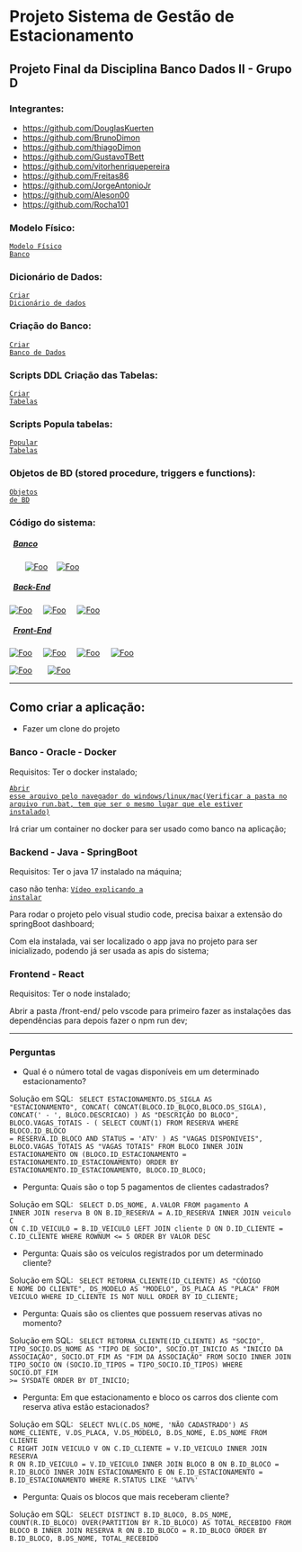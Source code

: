 # Projeto Sistema de Gestão de Estacionamento
## Projeto Final da Disciplina Banco Dados II - Grupo D

### Integrantes:
 - https://github.com/DouglasKuerten
 - https://github.com/BrunoDimon
 - https://github.com/thiagoDimon
 - https://github.com/GustavoTBett
 - https://github.com/vitorhenriquepereira
 - https://github.com/Freitas86
 - https://github.com/JorgeAntonioJr
 - https://github.com/Aleson00
 - https://github.com/Rocha101

### Modelo Físico:
<code>[Modelo Físico Banco](https://dbdiagram.io/d/647a7c0c722eb774944f750a)</code>

### Dicionário de Dados:
<code>[Criar Dicionário de dados](https://1drv.ms/x/s!AqDCvxmFwj5whfxT9cyz3GpUQ2C55Q?e=Qt8Jjc)</code>

### Criação do Banco:
<code>[Criar Banco de Dados](https://github.com/DouglasKuerten/sistema-gestao-estacionamento/tree/main/estacionamento/docker)</code>

### Scripts DDL Criação das Tabelas:
<code>[Criar Tabelas](https://github.com/DouglasKuerten/sistema-gestao-estacionamento/tree/main/estacionamento/src/main/resources/changelogs/tables)</code>

### Scripts Popula tabelas:
<code>[Popular Tabelas](https://github.com/DouglasKuerten/sistema-gestao-estacionamento/blob/main/estacionamento/src/main/resources/changelogs/inserts.sql)</code>

### Objetos de BD (stored procedure, triggers e functions):
<code>[Objetos de BD](https://github.com/DouglasKuerten/sistema-gestao-estacionamento/tree/main/estacionamento/src/main/resources/changelogs)</code>

### Código do sistema:
##### &nbsp;&nbsp;[Banco](https://github.com/DouglasKuerten/sistema-gestao-estacionamento/tree/main/estacionamento)
&nbsp;&nbsp;&nbsp;&nbsp;&nbsp;&nbsp;&nbsp;[![Foo](https://github.com/DouglasKuerten/sistema-gestao-estacionamento/assets/101675688/6e67233a-e444-4188-9380-0e431d531db4)](https://www.oracle.com/)&nbsp;&nbsp;&nbsp;
[![Foo](https://github.com/DouglasKuerten/sistema-gestao-estacionamento/assets/101675688/794ca41d-7d7f-4d08-9587-82848345802f)](https://www.docker.com/)

##### &nbsp;&nbsp;[Back-End](https://github.com/DouglasKuerten/sistema-gestao-estacionamento/tree/main/estacionamento)
[![Foo](https://github.com/DouglasKuerten/sistema-gestao-estacionamento/assets/101675688/62ddedea-f767-4de7-a7c3-35ac990582e2)](https://www.java.com/) &nbsp;&nbsp;&nbsp;
[![Foo](https://github.com/DouglasKuerten/sistema-gestao-estacionamento/assets/101675688/30bb9c91-9b6a-4670-97cb-972a54f0f6ef)](https://www.liquibase.org/) &nbsp;&nbsp;&nbsp;
[![Foo](https://github.com/DouglasKuerten/sistema-gestao-estacionamento/assets/101675688/74aba762-0d0c-465f-8d92-82e586bf6dff)](https://spring.io/) &nbsp;&nbsp;&nbsp;

##### &nbsp;&nbsp;[Front-End](https://github.com/DouglasKuerten/sistema-gestao-estacionamento/tree/main/front-end)
[![Foo](https://github.com/DouglasKuerten/sistema-gestao-estacionamento/assets/101675688/20ce5d60-cb92-407c-8351-0ede89d2e62e)](https://html.com) &nbsp;&nbsp;&nbsp;
[![Foo](https://github.com/DouglasKuerten/sistema-gestao-estacionamento/assets/101675688/81897741-a7ba-4c41-b644-3580d57c3ec7)](https://css.com) &nbsp;&nbsp;&nbsp;
[![Foo](https://github.com/DouglasKuerten/sistema-gestao-estacionamento/assets/101675688/5db80867-dc36-4bb0-a7f4-e6d4517ec830)](https://www.javascript.com/) &nbsp;&nbsp;&nbsp;
[![Foo](https://github.com/DouglasKuerten/sistema-gestao-estacionamento/assets/101675688/3c4bfd6e-ef5f-42d0-959d-108a2f88e19a)](https://reactjs.org)

[![Foo](https://github.com/DouglasKuerten/sistema-gestao-estacionamento/assets/101675688/cbbbe222-a9bf-46c1-98cc-0eeed19034a4)](https://vitejs.dev/) &nbsp;&nbsp;&nbsp;&nbsp;&nbsp;
[![Foo](https://github.com/DouglasKuerten/sistema-gestao-estacionamento/assets/101675688/4e9a5f9c-6580-41f8-9631-6d74e34b46eb)](https://tailwindcss.com/)

---

## Como criar a aplicação:

  * Fazer um clone do projeto
  ### Banco - Oracle - Docker
  Requisitos: Ter o docker instalado;

  <code>[Abrir esse arquivo pelo navegador do windows/linux/mac(Verificar a pasta no arquivo run.bat, tem que ser o mesmo lugar que ele estiver instalado)](https://github.com/DouglasKuerten/sistema-gestao-estacionamento/blob/main/estacionamento/docker/run.bat)</code>

  Irá criar um container no docker para ser usado como banco na aplicação;

  ### Backend - Java - SpringBoot
  Requisitos: Ter o java 17 instalado na máquina;

  caso não tenha: <code>[Vídeo explicando a instalar](https://www.youtube.com/watch?v=QekeJBShCy4)</code>

  Para rodar o projeto pelo visual studio code, precisa baixar a extensão do springBoot dashboard;
  
  Com ela instalada, vai ser localizado o app java no projeto para ser inicializado, podendo já ser usada as apis do sistema;

  ### Frontend - React
  Requisitos: Ter o node instalado;

  Abrir a pasta /front-end/ pelo vscode para primeiro fazer as instalações das dependências para depois fazer o npm run dev;

---

### Perguntas

* Qual é o número total de vagas disponíveis em um determinado estacionamento?

Solução em SQL:
<code>
SELECT
    ESTACIONAMENTO.DS_SIGLA AS "ESTACIONAMENTO",
    CONCAT(
        CONCAT(BLOCO.ID_BLOCO,BLOCO.DS_SIGLA),
        CONCAT(' - ', BLOCO.DESCRICAO)
    ) AS "DESCRIÇÃO DO BLOCO",
    BLOCO.VAGAS_TOTAIS - (
    SELECT COUNT(1)
      FROM RESERVA
     WHERE BLOCO.ID_BLOCO = RESERVA.ID_BLOCO
       AND STATUS = 'ATV'
    ) AS "VAGAS DISPONIVEIS",
    BLOCO.VAGAS_TOTAIS AS "VAGAS TOTAIS"
  FROM BLOCO INNER JOIN ESTACIONAMENTO
    ON (BLOCO.ID_ESTACIONAMENTO = ESTACIONAMENTO.ID_ESTACIONAMENTO)
 ORDER BY
    ESTACIONAMENTO.ID_ESTACIONAMENTO,
    BLOCO.ID_BLOCO;
</code>

* Pergunta: Quais são o top 5 pagamentos de clientes cadastrados?
  
Solução em SQL:
<code>
SELECT 
    D.DS_NOME, 
    A.VALOR 
  FROM pagamento A
 INNER JOIN reserva B 
    ON B.ID_RESERVA = A.ID_RESERVA
 INNER JOIN veiculo C 
    ON C.ID_VEICULO = B.ID_VEICULO
 LEFT JOIN cliente D 
    ON D.ID_CLIENTE = C.ID_CLIENTE
 WHERE ROWNUM <= 5
 ORDER BY VALOR DESC
</code>

* Pergunta: Quais são os veículos registrados por um determinado cliente?

Solução em SQL:
<code>
SELECT 
    RETORNA_CLIENTE(ID_CLIENTE) AS "CÓDIGO E NOME DO CLIENTE",
    DS_MODELO AS "MODELO",
    DS_PLACA AS "PLACA"
  FROM VEICULO
 WHERE ID_CLIENTE IS NOT NULL
 ORDER BY ID_CLIENTE;
</code>

* Pergunta: Quais são os clientes que possuem reservas ativas no momento?

Solução em SQL:
<code>
SELECT
    RETORNA_CLIENTE(ID_CLIENTE) AS "SOCIO",
    TIPO_SOCIO.DS_NOME AS "TIPO DE SOCIO",
    SOCIO.DT_INICIO AS "INICIO DA ASSOCIAÇÃO",
    SOCIO.DT_FIM AS "FIM DA ASSOCIAÇÃO"
  FROM SOCIO
 INNER JOIN TIPO_SOCIO
    ON (SOCIO.ID_TIPOS = TIPO_SOCIO.ID_TIPOS)
 WHERE SOCIO.DT_FIM >= SYSDATE
 ORDER BY DT_INICIO;
</code>

* Pergunta: Em que estacionamento e bloco os carros dos cliente com reserva ativa estão estacionados?

Solução em SQL: 
<code>
SELECT 
    NVL(C.DS_NOME, 'NÃO CADASTRADO') AS NOME_CLIENTE, 
    V.DS_PLACA, 
    V.DS_MODELO, 
    B.DS_NOME, 
    E.DS_NOME
  FROM CLIENTE C 
 RIGHT JOIN VEICULO V
    ON C.ID_CLIENTE = V.ID_VEICULO 
 INNER JOIN RESERVA R 
    ON R.ID_VEICULO = V.ID_VEICULO
 INNER JOIN BLOCO B 
    ON B.ID_BLOCO = R.ID_BLOCO
 INNER JOIN ESTACIONAMENTO E
    ON E.ID_ESTACIONAMENTO = B.ID_ESTACIONAMENTO
 WHERE R.STATUS LIKE '%ATV%'
</code>

* Pergunta: Quais os blocos que mais receberam cliente?

Solução em SQL:
<code>
SELECT DISTINCT 
     B.ID_BLOCO, 
     B.DS_NOME, COUNT(R.ID_BLOCO) OVER(PARTITION BY R.ID_BLOCO) AS TOTAL_RECEBIDO
   FROM BLOCO B 
  INNER JOIN RESERVA R
      ON B.ID_BLOCO = R.ID_BLOCO
  ORDER BY B.ID_BLOCO, B.DS_NOME, TOTAL_RECEBIDO 
</code>
